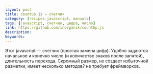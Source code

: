 ```yaml
---
layout: post
title: countUp.js — счетчик
category: [recipes-javascript, manuals]
tags: [javascript, счетчик, цифра, число]
link: https://github.com/inorganik/countUp.js
description:
keywords:
---
```


<p>Этот javascript — счетчик (простая замена цифр). Удобно задаются начальное и конечно число (и количество знаков после запятой), длительность перехода. Скромный размер, не создает избыточной разметки, имеет несколько методов? не требует фреймворков.</p>
